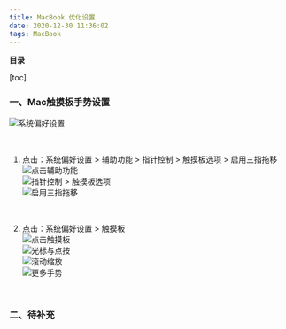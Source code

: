 ```yaml
---
title: MacBook 优化设置
date: 2020-12-30 11:36:02
tags: MacBook
---
```


**目录**

[toc]

### 一、Mac触摸板手势设置  
![系统偏好设置](https://gitee.com/zuoyuegitee/pic/raw/master/blog/img/2020/12/30/18-03-07-6cc83c.png)  

<br/>

1. 点击：系统偏好设置 > 辅助功能 > 指针控制 > 触摸板选项 > 启用三指拖移
![点击辅助功能](https://gitee.com/zuoyuegitee/pic/raw/master/blog/img/2020/12/30/18-03-22-7b9fdb.png)  
![指针控制 > 触摸板选项](https://gitee.com/zuoyuegitee/pic/raw/master/blog/img/2020/12/30/18-03-47-0d80f0.png)  
![启用三指拖移](https://gitee.com/zuoyuegitee/pic/raw/master/blog/img/2020/12/30/18-04-27-428261.png)  

<br/>

2. 点击：系统偏好设置 > 触摸板  
![点击触摸板](https://gitee.com/zuoyuegitee/pic/raw/master/blog/img/2020/12/30/18-04-40-a20c48.png)  
![光标与点按](https://gitee.com/zuoyuegitee/pic/raw/master/blog/img/2020/12/30/18-04-54-a8b26f.png)  
![滚动缩放](https://gitee.com/zuoyuegitee/pic/raw/master/blog/img/2020/12/30/18-05-37-d1f9a4.png)  
![更多手势](https://gitee.com/zuoyuegitee/pic/raw/master/blog/img/2020/12/30/18-06-00-c7aedf.png)

<br/>

### 二、待补充
